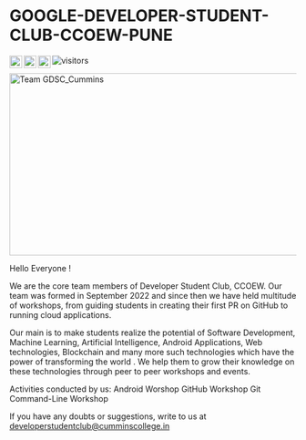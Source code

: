 # GOOGLE-DEVELOPER-STUDENT-CLUB-CCOEW-PUNE

![visitors](https://visitor-badge.glitch.me/badge?page_id=Google-Developer-Student-Club-CCOEW..github)
 <a href="https://www.instagram.com/gdsc_cummins/">
  <img align="left" alt="GDSC_CUMMINS Instagram" width="22px" src="https://raw.githubusercontent.com/hussainweb/hussainweb/main/icons/instagram.png" />
</a>
<a href="https://mobile.twitter.com/GDSC_Cummins">
  <img align="left" alt="GDSC_Cummins | Twitter" width="22px" src="https://raw.githubusercontent.com/peterthehan/peterthehan/master/assets/twitter.svg" />
</a>
<a href="https://www.linkedin.com/company/developer-students-club-ccoew/">
  <img align="left" alt="GDSC_Cummins LinkedIN" width="22px" src="https://raw.githubusercontent.com/peterthehan/peterthehan/master/assets/linkedin.svg" />
</a>   

<img alt="Team GDSC_Cummins" src="https://github.com/Google-Developer-Student-Club-CCOEW/.github/blob/main/image.jpg?raw=true" width="600" height="320" />
  
Hello Everyone !

We are the core team members of Developer Student Club, CCOEW. Our team was formed in September 2022 and since then we have held multitude of workshops, from guiding students in creating their first PR on GitHub to running cloud applications.

Our main is to make students realize the potential of Software Development, Machine Learning, Artificial Intelligence, Android Applications, Web technologies, Blockchain and many more such technologies which have the power of transforming the world . We help them to grow their knowledge on these technologies through peer to peer workshops and events.

Activities conducted by us:
Android Worshop
GitHub Workshop
Git Command-Line Workshop


If you have any doubts or suggestions, write to us at
developerstudentclub@cumminscollege.in
